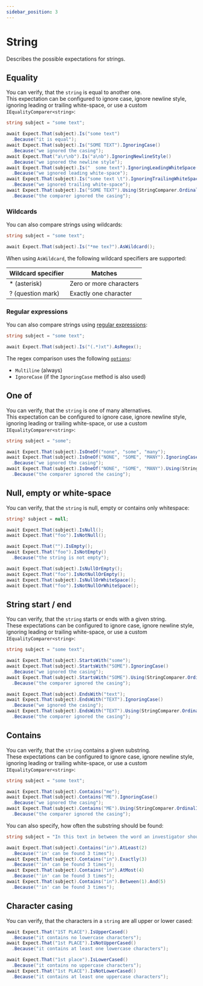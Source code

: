 ```yaml
---
sidebar_position: 3
---
```


# String

Describes the possible expectations for strings.

## Equality

You can verify, that the `string` is equal to another one.  
This expectation can be configured to ignore case, ignore newline style, ignoring leading or trailing white-space, or
use a custom `IEqualityComparer<string>`:

```csharp
string subject = "some text";

await Expect.That(subject).Is("some text")
  .Because("it is equal");
await Expect.That(subject).Is("SOME TEXT").IgnoringCase()
  .Because("we ignored the casing");
await Expect.That("a\r\nb").Is("a\nb").IgnoringNewlineStyle()
  .Because("we ignored the newline style");
await Expect.That(subject).Is("  some text").IgnoringLeadingWhiteSpace()
  .Because("we ignored leading white-space");
await Expect.That(subject).Is("some text \t").IgnoringTrailingWhiteSpace()
  .Because("we ignored trailing white-space");
await Expect.That(subject).Is("SOME TEXT").Using(StringComparer.OrdinalIgnoreCase)
  .Because("the comparer ignored the casing");
```

### Wildcards

You can also compare strings using wildcards:

```csharp
string subject = "some text";

await Expect.That(subject).Is("*me tex?").AsWildcard();
```

When using `AsWildcard`, the following wildcard specifiers are supported:

| Wildcard specifier | Matches                 |
|--------------------|-------------------------|
| * (asterisk)       | Zero or more characters |
| ? (question mark)  | Exactly one character   |

### Regular expressions

You can also compare strings
using [regular expressions](https://learn.microsoft.com/en-us/dotnet/standard/base-types/regular-expressions):

```csharp
string subject = "some text";

await Expect.That(subject).Is("(.*)xt").AsRegex();
```

The regex comparison uses the following [
`options`](https://learn.microsoft.com/en-us/dotnet/api/system.text.regularexpressions.regexoptions?view=net-8.0#fields):

- `Multiline` (always)
- `IgnoreCase` (if the `IgnoringCase` method is also used)

## One of

You can verify, that the `string` is one of many alternatives.  
This expectation can be configured to ignore case, ignore newline style, ignoring leading or trailing white-space, or
use a custom `IEqualityComparer<string>`:

```csharp
string subject = "some";

await Expect.That(subject).IsOneOf("none", "some", "many");
await Expect.That(subject).IsOneOf("NONE", "SOME", "MANY").IgnoringCase()
  .Because("we ignored the casing");
await Expect.That(subject).IsOneOf("NONE", "SOME", "MANY").Using(StringComparer.OrdinalIgnoreCase)
  .Because("the comparer ignored the casing");
```

## Null, empty or white-space

You can verify, that the `string` is null, empty or contains only whitespace:

```csharp
string? subject = null;

await Expect.That(subject).IsNull();
await Expect.That("foo").IsNotNull();

await Expect.That("").IsEmpty();
await Expect.That("foo").IsNotEmpty()
  .Because("the string is not empty");

await Expect.That(subject).IsNullOrEmpty();
await Expect.That("foo").IsNotNullOrEmpty();
await Expect.That(subject).IsNullOrWhiteSpace();
await Expect.That("foo").IsNotNullOrWhiteSpace();
```

## String start / end

You can verify, that the `string` starts or ends with a given string.  
These expectations can be configured to ignore case, ignore newline style, ignoring leading or trailing white-space, or
use a custom `IEqualityComparer<string>`:

```csharp
string subject = "some text";

await Expect.That(subject).StartsWith("some");
await Expect.That(subject).StartsWith("SOME").IgnoringCase()
  .Because("we ignored the casing");
await Expect.That(subject).StartsWith("SOME").Using(StringComparer.OrdinalIgnoreCase)
  .Because("the comparer ignored the casing");

await Expect.That(subject).EndsWith("text");
await Expect.That(subject).EndsWith("TEXT").IgnoringCase()
  .Because("we ignored the casing");
await Expect.That(subject).EndsWith("TEXT").Using(StringComparer.OrdinalIgnoreCase)
  .Because("the comparer ignored the casing");
```

## Contains

You can verify, that the `string` contains a given substring.  
These expectations can be configured to ignore case, ignore newline style, ignoring leading or trailing white-space, or
use a custom `IEqualityComparer<string>`:

```csharp
string subject = "some text";

await Expect.That(subject).Contains("me");
await Expect.That(subject).Contains("ME").IgnoringCase()
  .Because("we ignored the casing");
await Expect.That(subject).Contains("ME").Using(StringComparer.OrdinalIgnoreCase)
  .Because("the comparer ignored the casing");
```

You can also specify, how often the substring should be found:

```csharp
string subject = "In this text in between the word an investigator should find the word 'IN' multiple times.";

await Expect.That(subject).Contains("in").AtLeast(2)
  .Because("'in' can be found 3 times");
await Expect.That(subject).Contains("in").Exactly(3)
  .Because("'in' can be found 3 times");
await Expect.That(subject).Contains("in").AtMost(4)
  .Because("'in' can be found 3 times");
await Expect.That(subject).Contains("in").Between(1).And(5)
  .Because("'in' can be found 3 times");
```

## Character casing

You can verify, that the characters in a `string` are all upper or lower cased:

```csharp
await Expect.That("1ST PLACE").IsUpperCased()
  .Because("it contains no lowercase characters");
await Expect.That("1st PLACE").IsNotUpperCased()
  .Because("it contains at least one lowercase characters");

await Expect.That("1st place").IsLowerCased()
  .Because("it contains no uppercase characters");
await Expect.That("1st PLACE").IsNotLowerCased()
  .Because("it contains at least one uppercase characters");
```
